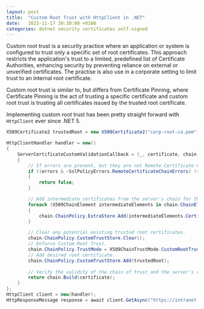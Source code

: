 ```yaml
---
layout: post
title:  "Custom Root Trust with HttpClient in .NET"
date:   2023-11-17 20:30:00 +0100
categories: dotnet security certificates self-signed
---
```


Custom root trust is a security practice where an application or system is configured to trust 
only a specific set of root certificates. This approach restricts the application's trust to a 
limited, predefined list of Certificate Authorities, enhancing security by preventing reliance 
on external or unverified certificates. The practise is also use in a corporate setting to limit
trust to an internal root certificate.

Custom root trust is similar to, but differs from Certificate Pinning, where Certificate Pinning is
the act of trusting a specific certificate and custom root trust is trusting all certificates issued
by the trusted root certificate.

Implementing custom root trust has been pretty straight forward with `HttpClient` ever since .NET 5.

```csharp
X509Certificate2 trustedRoot = new X509Certificate2("corp-root-ca.pem");

HttpClientHandler handler = new()
{
    ServerCertificateCustomValidationCallback = (_, certificate, chain, errors) =>
    {
        // If errors are present, but they are not Remote Certificate Chain Errors, fail the validation.
        if ((errors & ~SslPolicyErrors.RemoteCertificateChainErrors) != 0)
        {
            return false;
        }

        // Add intermediate certificates from the server's chain for the verification process.
        foreach (X509ChainElement intermediateElements in chain.ChainElements.Skip(1))
        {
            chain.ChainPolicy.ExtraStore.Add(intermediateElements.Certificate);
        }

        // Clear any potential existing trusted root certificates.
        chain.ChainPolicy.CustomTrustStore.Clear();
        // Enforce Custom Root Trust.
        chain.ChainPolicy.TrustMode = X509ChainTrustMode.CustomRootTrust;
        // Add desired root certificate.
        chain.ChainPolicy.CustomTrustStore.Add(trustedRoot);
        
        // Verify the validity of the chain of trust and the server's certificate
        return chain.Build(certificate);
    }
};
HttpClient client = new(handler);
HttpResponseMessage response = await client.GetAsync("https://intranet.corp.local");
```